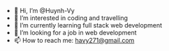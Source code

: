 - 👋 Hi, I’m @Huynh-Vy
- 👀 I’m interested in coding and travelling
- 🌱 I’m currently learning full stack web development
- 💞️ I’m looking for a job in web development
- 📫 How to reach me: havy271@gmail.com

<!---
Huynh-Vy/Huynh-Vy is a ✨ special ✨ repository because its `README.md` (this file) appears on your GitHub profile.
You can click the Preview link to take a look at your changes.
--->
